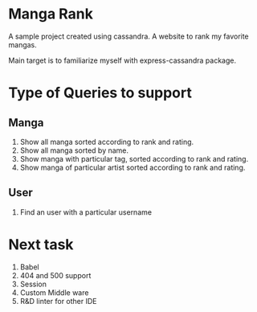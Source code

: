 # Manga Rank

A sample project created using cassandra. A website to rank my favorite mangas.

Main target is to familiarize myself with express-cassandra package.

# Type of Queries to support

## Manga

1. Show all manga sorted according to rank and rating.
1. Show all manga sorted by name.
1. Show manga with particular tag, sorted according to rank and rating.
1. Show manga of particular artist sorted according to rank and rating.

## User

1. Find an user with a particular username

# Next task

1. Babel
2. 404 and 500 support
3. Session
4. Custom Middle ware
5. R&D linter for other IDE

